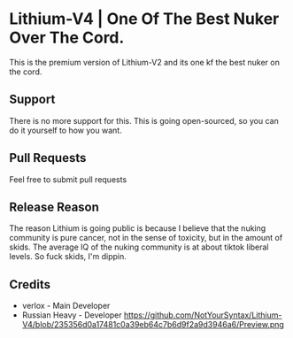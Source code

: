 # Lithium-V4 | One Of The Best Nuker Over The Cord.
This is the premium version of Lithium-V2 and its one kf the best nuker on the cord.

## Support
There is no more support for this. This is going open-sourced, so you can do it yourself to how you want.

## Pull Requests
Feel free to submit pull requests

## Release Reason
The reason Lithium is going public is because I believe that the nuking community is pure cancer, not in the sense of toxicity, but in the amount of skids. The average IQ of the nuking community is at about tiktok liberal levels. So fuck skids, I'm dippin.

## Credits
- verlox - Main Developer
- Russian Heavy - Developer
https://github.com/NotYourSyntax/Lithium-V4/blob/235356d0a17481c0a39eb64c7b6d9f2a9d3946a6/Preview.png
